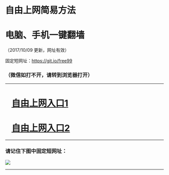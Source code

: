 ﻿# 自由上网简易方法

# 电脑、手机一键翻墙

（2017/10/09 更新，网址有效）

固定短网址：https://git.io/free99

### （微信如打不开，请转到浏览器打开）


***





# &nbsp;&nbsp; <a href="http://ft1564720423.fwq-tz-1001.info/fwqtz01.html?t=10090018435 " target="_blank">自由上网入口1</a>
# &nbsp;&nbsp; <a href="http://ft2831418531.fwq-tz-1002.info/fwqtz02.html?t=100900128308 " target="_blank">自由上网入口2</a>
***

### 请记住下图中固定短网址：

<img src="https://s3-us-west-2.amazonaws.com/fwq-1001/yjfq-20170905okok.png" /> 


***

